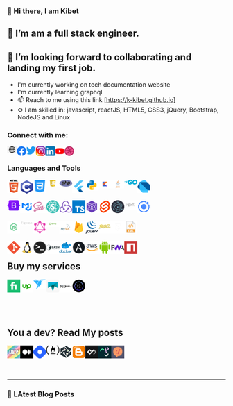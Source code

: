 ### 👋 Hi there, I am Kibet 
## 🌱 I’m am a full stack engineer.
## 💞️ I’m looking forward to collaborating and landing my first job.

- I'm currently working on tech documentation website
- I'm currently learning graphql 
- 📫 Reach to me using this link [https://k-kibet.github.io]
- ⚙️ I am skilled in: javascript, reactJS, HTML5, CSS3, jQuery, Bootstrap, NodeJS and Linux

### Connect with me:

[<img align="left" alt="kibet" width="22px" src="https://github.com/K-kibet/K-kibet-K-kibet/blob/main/assets/web.png" />][website]

[<img align="left" alt="kibet" width="22px" src="https://github.com/K-kibet/K-kibet-K-kibet/blob/main/assets/facebook.png" />][facebook]

[<img align="left" alt="kibet" width="22px" src="https://github.com/K-kibet/K-kibet-K-kibet/blob/main/assets/twitter.png" />][twitter]

[<img align="left" alt="kibet" width="22px" src="https://github.com/K-kibet/K-kibet-K-kibet/blob/main/assets/instagram.png" />][instagram]

[<img align="left" alt="kibet" width="22px" src="https://github.com/K-kibet/K-kibet-K-kibet/blob/main/assets/linkedin.png" />][linkedin]

[<img align="left" alt="kibet" width="22px" src="https://github.com/K-kibet/K-kibet-K-kibet/blob/main/assets/youtube.png" />][youtubechannel] 

[<img align="left" alt="kibet" width="22px" src="https://github.com/K-kibet/K-kibet-K-kibet/blob/main/assets/dribble.png" />][dribble]

<br />

### Languages and Tools

[<img align="left" alt="kibet" width="30px" src="https://github.com/K-kibet/K-kibet-K-kibet/blob/main/img/html.png" />][website]

[<img align="left" alt="kibet" width="30px" src="https://github.com/K-kibet/K-kibet-K-kibet/blob/main/img/c.png" />][website]

[<img align="left" alt="kibet" width="30px" src="https://github.com/K-kibet/K-kibet-K-kibet/blob/main/img/css.webp" />][website]

[<img align="left" alt="kibet" width="30px" src="https://github.com/K-kibet/K-kibet-K-kibet/blob/main/img/logo-javascript-png-html-code-allows-to-embed-javascript-logo-in-your-website-587.png" />][website]

[<img align="left" alt="kibet" width="30px" src="https://github.com/K-kibet/K-kibet-K-kibet/blob/main/img/PHP-logo.svg.png" />][website]

[<img align="left" alt="kibet" width="30px" src="https://github.com/K-kibet/K-kibet-K-kibet/blob/main/img/flutter.png" />][website]

[<img align="left" alt="kibet" width="30px" src="https://github.com/K-kibet/K-kibet-K-kibet/blob/main/img/python.png" />][website]

[<img align="left" alt="kibet" width="30px" src="https://github.com/K-kibet/K-kibet-K-kibet/blob/main/img/kotlin.png" />][website]

[<img align="left" alt="kibet" width="30px" src="https://github.com/K-kibet/K-kibet-K-kibet/blob/main/img/java.png" />][website]

[<img align="left" alt="kibet" width="30px" src="https://github.com/K-kibet/K-kibet-K-kibet/blob/main/img/go.png" />][website]

[<img alt="kibet" width="30px" src="https://github.com/K-kibet/K-kibet-K-kibet/blob/main/img/dart.png" />][website]


[<img align="left" alt="kibet" width="30px" src="https://github.com/K-kibet/K-kibet-K-kibet/blob/main/img/Bootstrap_logo.svg.png" />][website]

[<img align="left" alt="kibet" width="30px" src="https://github.com/K-kibet/K-kibet-K-kibet/blob/main/img/mui.png" />][website]

[<img align="left" alt="kibet" width="30px" src="https://github.com/K-kibet/K-kibet-K-kibet/blob/main/img/sass.png" />][website]

[<img align="left" alt="kibet" width="30px" src="https://github.com/K-kibet/K-kibet-K-kibet/blob/main/img/semantic.webp" />][website]

[<img align="left" alt="kibet" width="30px" src="https://github.com/K-kibet/K-kibet-K-kibet/blob/main/img/redux.png" />][website]

[<img align="left" alt="kibet" width="30px" src="https://github.com/K-kibet/K-kibet-K-kibet/blob/main/img/typescript.png" />][website]

[<img align="left" alt="kibet" width="30px" src="https://github.com/K-kibet/K-kibet-K-kibet/blob/main/img/preact.png" />][website]

[<img align="left" alt="kibet" width="30px" src="https://github.com/K-kibet/K-kibet-K-kibet/blob/main/img/sveltekit.png" />][website]

[<img align="left" alt="kibet" width="30px" src="https://github.com/K-kibet/K-kibet-K-kibet/blob/main/img/Electron_Software_Framework_Logo.svg.png" />][website]

[<img align="left" alt="kibet" width="30px" src="https://github.com/K-kibet/K-kibet-K-kibet/blob/main/img/next.png" />][website]

[<img alt="kibet" width="30px" src="https://github.com/K-kibet/K-kibet-K-kibet/blob/main/img/ionic.png" />][website]



[<img align="left" alt="kibet" width="30px" src="https://github.com/K-kibet/K-kibet-K-kibet/blob/main/img/node1.png" />][website]

[<img align="left" alt="kibet" width="30px" src="https://github.com/K-kibet/K-kibet-K-kibet/blob/main/img/express.png" />][website]

[<img align="left" alt="kibet" width="30px" src="https://github.com/K-kibet/K-kibet-K-kibet/blob/main/img/graphql.png" />][website]

[<img align="left" alt="kibet" width="30px" src="https://github.com/K-kibet/K-kibet-K-kibet/blob/main/img/spring.png" />][website]

[<img align="left" alt="kibet" width="30px" src="https://github.com/K-kibet/K-kibet-K-kibet/blob/main/img/mysql.png" />][website]

[<img align="left" alt="kibet" width="30px" src="https://github.com/K-kibet/K-kibet-K-kibet/blob/main/img/firebase.png" />][website]

[<img align="left" alt="kibet" width="30px" src="https://github.com/K-kibet/K-kibet-K-kibet/blob/main/img/jquery.gif" />][website]

[<img align="left" alt="kibet" width="30px" src="https://github.com/K-kibet/K-kibet-K-kibet/blob/main/img/babel.png" />][website]

[<img align="left" alt="kibet" width="30px" src="https://github.com/K-kibet/K-kibet-K-kibet/blob/main/img/framer.png" />][website]

[<img alt="kibet" width="30px" src="https://github.com/K-kibet/K-kibet-K-kibet/blob/main/img/xml.png" />][website]



[<img align="left" alt="kibet" width="30px" src="https://github.com/K-kibet/K-kibet-K-kibet/blob/main/img/git.png" />][website]

[<img align="left" alt="kibet" width="30px" src="https://github.com/K-kibet/K-kibet-K-kibet/blob/main/img/linux.png" />][website]

[<img align="left" alt="kibet" width="30px" src="https://github.com/K-kibet/K-kibet-K-kibet/blob/main/img/terminal.png" />][website]

[<img align="left" alt="kibet" width="30px" src="https://github.com/K-kibet/K-kibet-K-kibet/blob/main/img/bash.png" />][website]

[<img align="left" alt="kibet" width="30px" src="https://github.com/K-kibet/K-kibet-K-kibet/blob/main/img/docker.png" />][website]

[<img align="left" alt="kibet" width="30px" src="https://github.com/K-kibet/K-kibet-K-kibet/blob/main/img/ansible.png" />][website]

[<img align="left" alt="kibet" width="30px" src="https://github.com/K-kibet/K-kibet-K-kibet/blob/main/img/aws.png" />][website]

[<img align="left" alt="kibet" width="30px" src="https://github.com/K-kibet/K-kibet-K-kibet/blob/main/img/702308.png" />][website]

[<img align="left" alt="kibet" width="30px" src="https://github.com/K-kibet/K-kibet-K-kibet/blob/main/img/pwa.png" />][website]

[<img align="left" alt="kibet" width="30px" src="https://github.com/K-kibet/K-kibet-K-kibet/blob/main/img/npm.png" />][website]


<br />

## Buy my services
[<img align="left" alt="kibet" width="30px" src="https://github.com/K-kibet/K-kibet-K-kibet/blob/main/assets/fiverr.png" />][fiverr]

[<img align="left" alt="kibet" width="30px" src="https://github.com/K-kibet/K-kibet-K-kibet/blob/main/assets/upwork.png" />][upwork]

[<img align="left" alt="kibet" width="30px" src="https://github.com/K-kibet/K-kibet-K-kibet/blob/main/assets/freelancer.png" />][freelancer]

[<img align="left" alt="kibet" width="30px" src="https://github.com/K-kibet/K-kibet-K-kibet/blob/main/assets/truelancer.png" />][truelancer]

[<img align="left" alt="kibet" width="30px" src="https://github.com/K-kibet/K-kibet-K-kibet/blob/main/assets/guru.png" />][guru]

[<img alt="kibet" width="30px" src="https://github.com/K-kibet/K-kibet-K-kibet/blob/main/assets/latium.png" />][latium]

<br />
<br/>

## You a dev? Read My posts

[<img align="left" alt="kibet" width="30px" src="https://github.com/K-kibet/K-kibet-K-kibet/blob/main/assets/devto.png" />][dev.to]

[<img align="left" alt="kibet" width="30px" src="https://github.com/K-kibet/K-kibet-K-kibet/blob/main/assets/medium.png" />][medium]

[<img align="left" alt="kibet" width="30px" src="https://github.com/K-kibet/K-kibet-K-kibet/blob/main/assets/hashnode.png" />][hashnode]

[<img align="left" alt="kibet" width="30px" src="https://github.com/K-kibet/K-kibet-K-kibet/blob/main/assets/freecodecamp.png" />][freecodecamp]

[<img align="left" alt="kibet" width="30px" src="https://github.com/K-kibet/K-kibet-K-kibet/blob/main/assets/morioh.png" />][morioh]

[<img align="left" alt="kibet" width="30px" src="https://github.com/K-kibet/K-kibet-K-kibet/blob/main/assets/blogger.png" />][blogger]

[<img align="left" alt="kibet" width="30px" src="https://github.com/K-kibet/K-kibet-K-kibet/blob/main/assets/dailydev.webp" />][daily.dev]

[<img align="left" alt="kibet" width="30px" src="https://github.com/K-kibet/K-kibet-K-kibet/blob/main/assets/forem.png" />][forem]

[<img  alt="kibet" width="30px" src="https://github.com/K-kibet/K-kibet-K-kibet/blob/main/assets/devrant.png" />][devrant]

<br />
<hr />

### 📕 LAtest Blog Posts

<!-- BLOG-POST-LIST:START -->
<!-- BLOG-POST-LIST:END -->

[website]: https://k-kibet.github.io/
[facebook]: https://www.facebook.com/kibetkorirc
[twitter]: https://twitter.com/ancientpupy
[instagram]: https://www.instagram.com/ancientpupy/
[linkedin]: https://www.linkedin.com/in/kibetkorir
[dribble]: https://dribbble.com/ancientpupy/about
[youtubechannel]: https://www.youtube.com/channel/UCGuHbwfZ2JHMDBpDLGtQhjQ
[codepen]: https://codepen.io/KKibet

[fiverr]: https://www.fiverr.com/clawn45 
[upwork]: https://www.upwork.com/freelancers/~01d59fc71a1e549e64
[truelancer]: https://www.truelancer.com/freelancer/charleskibet
[freelancer]: https://www.freelancer.com
[guru]: https://www.guru.com/freelancers/charles-kibet
[latium]: https://latium.org/welcome?welcome_id=K4eo1qN2



[dev.to]:https://dev.to/kkibet
[medium]: 	https://medium.com/@kkibet
[morioh]: https://morioh.com/@61f5a35c35f9335efc6462cb
[daily.dev]: https://app.daily.dev/Kkibet
[hashnode]: https://hashnode.com/@Kkibet
[freecodecamp]: https://www.freecodecamp.org/kkibet
[blogger]: https://codespeardev.blogspot.com/
[devrant]: https://devrant.com/users/kkibet
[forem]: https://www.forem.com/